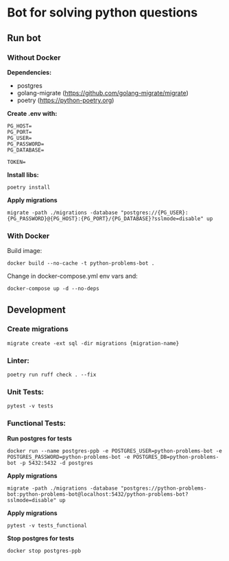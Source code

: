 # Bot for solving python questions

## Run bot

### Without Docker
**Dependencies:**

- postgres
- golang-migrate (https://github.com/golang-migrate/migrate)
- poetry (https://python-poetry.org)

**Create .env with:**
```
PG_HOST=
PG_PORT=
PG_USER=
PG_PASSWORD=
PG_DATABASE=

TOKEN=
```

**Install libs:**
```
poetry install
```

**Apply migrations**
```
migrate -path ./migrations -database "postgres://{PG_USER}:{PG_PASSWORD}@{PG_HOST}:{PG_PORT}/{PG_DATABASE}?sslmode=disable" up
```

### With Docker
Build image:
```
docker build --no-cache -t python-problems-bot .
```

Change in docker-compose.yml env vars and:
```
docker-compose up -d --no-deps
```



## Development

### Create migrations
```
migrate create -ext sql -dir migrations {migration-name} 
```


### Linter:
```
poetry run ruff check . --fix
```

### Unit Tests:
```
pytest -v tests
```

### Functional Tests:
**Run postgres for tests**
```
docker run --name postgres-ppb -e POSTGRES_USER=python-problems-bot -e POSTGRES_PASSWORD=python-problems-bot -e POSTGRES_DB=python-problems-bot -p 5432:5432 -d postgres
```
**Apply migrations**
```
migrate -path ./migrations -database "postgres://python-problems-bot:python-problems-bot@localhost:5432/python-problems-bot?sslmode=disable" up
```
**Apply migrations**
```
pytest -v tests_functional
```
**Stop postgres for tests**
```
docker stop postgres-ppb
```
